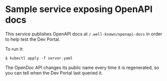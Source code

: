 # Sample service exposing OpenAPI docs

This service publishes OpenAPI docs at `/.well-known/openapi-docs` in order to help test the Dev Portal.

To run it:

```
$ kubectl apply -f server.yaml
```

The OpenDoc API changes its public name every time it is regenerated, so you can tell when the Dev Portal last queried it.
